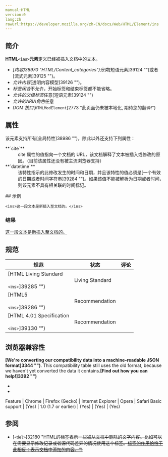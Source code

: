 ```yaml
---
manual:HTML
version:0
lang:zh
rawUrl:https://developer.mozilla.org/zh-CN/docs/Web/HTML/Element/ins
---
```





## 简介<a name="简介"></a>


**HTML`<ins>`元素**定义已经被插入文档中的文本。


* <dfn>[内容]38970 "HTML/Content_categories")分类</dfn>[短语元素]39124 "")或者[流式元素]39125 "")。
* <dfn>允许内容</dfn>[透明内容模型]39126 "")。
* <dfn>标签闭合</dfn>不允许，开始标签和结束标签都不能省略。
* <dfn>允许的父级标签</dfn>任意[短语元素]39124 "")
* <dfn>允许的ARIA角色</dfn>任意
* <dfn>DOM 接口</dfn>[`HTMLModElement`]2773 "此页面仍未被本地化, 期待您的翻译!")

## 属性<a name="属性"></a>


该元素支持所有[全局特性]38986 "")，除此以外还支持下列属性：

<dl><dt id=''>**`cite`**</dt><dd>cite 属性的值指向一个文档的 URL，该文档解释了文本被插入或修改的原因。（目前该属性还没有被主流浏览器支持）</dd><dt id=''>**`datetime`**</dt><dd>该特性指示的此修改发生的时间和日期，并且该特性的值必须是[一个有效的日期或者时间字符串]39284 "")。如果该值不能被解析为日期或者时间，则该元素不具有相关联的时间标记。</dd></dl>
## 示例<a name="示例"></a>

```
<ins>这一段文本是新插入至文档的。</ins>
```

### 结果<a name="结果"></a>


<ins>这一段文本是新插入至文档的。</ins>


## 规范<a name="Specifications"></a>

规范 | 状态 | 评论 
 ---  |  ---  |  ---  | 
[HTML Living Standard<br></br><small>&lt;ins&gt;</small>]39285 "") | Living Standard |  
[HTML5<br></br><small>&lt;ins&gt;</small>]39286 "") | Recommendation |  
[HTML 4.01 Specification<br></br><small>&lt;ins&gt;</small>]39130 "") | Recommendation |  


## 浏览器兼容性<a name="浏览器兼容性"></a>


**[We&#39;re converting our compatibility data into a machine-readable JSON format]3344 "")**. This compatibility table still uses the old format, because we haven&#39;t yet converted the data it contains.**[Find out how you can help!]3392 "")**


* 
* 

Feature | Chrome | Firefox (Gecko) | Internet Explorer | Opera | Safari 
Basic support | (Yes) | 1.0 (1.7 or earlier) | (Yes) | (Yes) | (Yes) 




## 参阅<a name="参阅"></a>

* [`<del>`]32180 "HTML的<del>标签表示一些被从文档中删除的文字内容。比如可以在需要显示修改记录或者源代码差异的情况使用这个标签。<ins>标签的作用恰恰于此相反：表示文档中添加的内容。")



